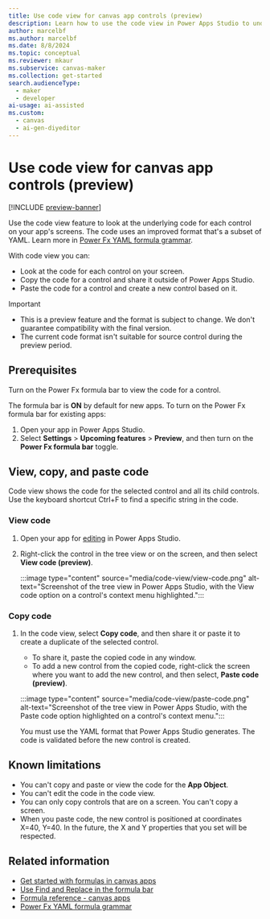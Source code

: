 ```yaml
---
title: Use code view for canvas app controls (preview)
description: Learn how to use the code view in Power Apps Studio to understand your canvas app's functionality.
author: marcelbf
ms.author: marcelbf
ms.date: 8/8/2024
ms.topic: conceptual
ms.reviewer: mkaur
ms.subservice: canvas-maker
ms.collection: get-started
search.audienceType: 
  - maker
  - developer
ai-usage: ai-assisted
ms.custom:
  - canvas
  - ai-gen-diyeditor
---
```


# Use code view for canvas app controls (preview)

[!INCLUDE [preview-banner](~/../shared-content/shared/preview-includes/preview-banner.md)]

Use the code view feature to look at the underlying code for each control on your app's screens. The code uses an improved format that's a subset of YAML. Learn more in [Power Fx YAML formula grammar](/power-platform/power-fx/yaml-formula-grammar).

With code view you can:

- Look at the code for each control on your screen.
- Copy the code for a control and share it outside of Power Apps Studio.
- Paste the code for a control and create a new control based on it.

> [!IMPORTANT]
>
> - This is a preview feature and the format is subject to change. We don't guarantee compatibility with the final version.
> - The current code format isn't suitable for source control during the preview period.

## Prerequisites

Turn on the Power Fx formula bar to view the code for a control.

The formula bar is **ON** by default for new apps. To turn on the Power Fx formula bar for existing apps:

1. Open your app in Power Apps Studio.
1. Select **Settings** > **Upcoming features** > **Preview**, and then turn on the **Power Fx formula bar** toggle.

## View, copy, and paste code

Code view shows the code for the selected control and all its child controls. Use the keyboard shortcut Ctrl+F to find a specific string in the code.

### View code

1. Open your app for [editing](edit-app.md) in Power Apps Studio.

1. Right-click the control in the tree view or on the screen, and then select **View code (preview)**.

    :::image type="content" source="media/code-view/view-code.png" alt-text="Screenshot of the tree view in Power Apps Studio, with the View code option on a control's context menu highlighted.":::

### Copy code

1. In the code view, select **Copy code**, and then share it or paste it to create a duplicate of the selected control.

    - To share it, paste the copied code in any window.
    - To add a new control from the copied code, right-click the screen where you want to add the new control, and then select, **Paste code (preview)**.

    :::image type="content" source="media/code-view/paste-code.png" alt-text="Screenshot of the tree view in Power Apps Studio, with the Paste code option highlighted on a control's context menu.":::

    You must use the YAML format that Power Apps Studio generates. The code is validated before the new control is created.

## Known limitations

- You can't copy and paste or view the code for the **App Object**.
- You can't edit the code in the code view.
- You can only copy controls that are on a screen. You can't copy a screen.
- When you paste code, the new control is positioned at coordinates X=40, Y=40. In the future, the X and Y properties that you set will be respected.

## Related information

- [Get started with formulas in canvas apps](working-with-formulas.md)
- [Use Find and Replace in the formula bar](formula-bar-find-replace.md)
- [Formula reference - canvas apps](formula-reference.md)
- [Power Fx YAML formula grammar](/power-platform/power-fx/yaml-formula-grammar)
